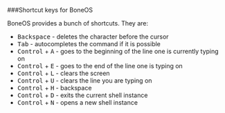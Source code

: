 ###Shortcut keys for BoneOS

BoneOS provides a bunch of shortcuts. They are:

 - <kbd>Backspace</kbd> - deletes the character before the cursor
 - <kbd>Tab</kbd> - autocompletes the command if it is possible
 - <kbd>Control</kbd> + <kbd>A</kbd> - goes to the beginning of the line one is currently typing on
 - <kbd>Control</kbd> + <kbd>E</kbd> - goes to the end of the line one is typing on
 - <kbd>Control</kbd> + <kbd>L</kbd> - clears the screen
 - <kbd>Control</kbd> + <kbd>U</kbd> - clears the line you are typing on
 - <kbd>Control</kbd> + <kbd>H</kbd> - backspace
 - <kbd>Control</kbd> + <kbd>D</kbd> - exits the current shell instance
 - <kbd>Control</kbd> + <kbd>N</kbd> - opens a new shell instance